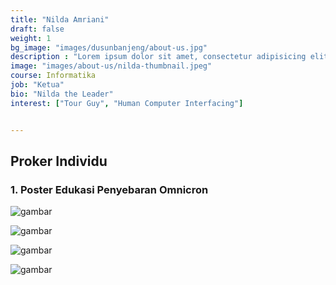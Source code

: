 ```yaml
---
title: "Nilda Amriani"
draft: false
weight: 1
bg_image: "images/dusunbanjeng/about-us.jpg"
description : "Lorem ipsum dolor sit amet, consectetur adipisicing elit, sed do eiusmod tempor incididunt ut labore. dolore magna aliqua. Ut enim ad minim veniam, quis nostrud."
image: "images/about-us/nilda-thumbnail.jpeg"
course: Informatika
job: "Ketua"
bio: "Nilda the Leader"
interest: ["Tour Guy", "Human Computer Interfacing"]


---
```


## Proker Individu

### 1. Poster Edukasi Penyebaran Omnicron

![gambar](/images/kkn19/baksos-1.webp)

![gambar](/images/kkn19/baksos-2.webp)

![gambar](/images/kkn19/baksos-3.webp)

![gambar](/images/kkn19/baksos-4.webp)  
